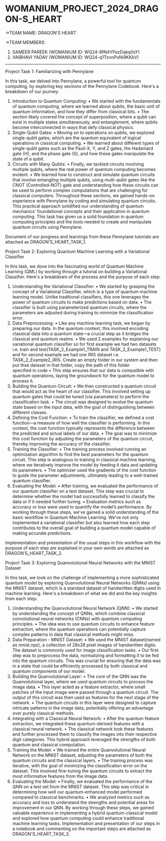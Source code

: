 # WOMANIUM_PROJECT_2024_DRAGON-S_HEART
 ->TEAM NAME: DRAGON'S HEART

->TEAM MEMBERS: 
1. SAMEER PAREEK (WOMANIUM ID: WQ24-8fN4YFezDqkq0sY)
2. VAIBHAVI YADAV (WOMANIUM ID: WQ24-q1TzvnPoNi9KKkV)

----

Project Task 1: Familiarizing with Pennylane

In this task, we delved into Pennylane, a powerful tool for quantum computing, by exploring key sections of the Pennylane Codebook. Here's a breakdown of our journey:
1. Introduction to Quantum Computing:
•	We started with the fundamentals of quantum computing, where we learned about qubits, the basic unit of quantum information, and how they differ from classical bits.
•	The section likely covered the concept of superposition, where a qubit can exist in multiple states simultaneously, and entanglement, where qubits become interconnected in ways that defy classical physics.
2. Single-Qubit Gates:
•	Moving on to operations on qubits, we explored single-qubit gates, which are the quantum equivalent of logical operations in classical computing.
•	We learned about different types of single-qubit gates such as the Pauli-X, Y, and Z gates, the Hadamard gate (H), and the phase gate (S), and how these gates manipulate the state of a qubit.
3. Circuits with Many Qubits:
•	Finally, we tackled circuits involving multiple qubits, where the real power of quantum computing becomes evident.
•	We learned how to construct and simulate quantum circuits that involve entangling multiple qubits, using multi-qubit gates like the CNOT (Controlled-NOT) gate and understanding how these circuits can be used to perform complex computations that are challenging for classical computers.
Throughout these sections, we gained hands-on experience with Pennylane by coding and simulating quantum circuits. This practical approach solidified our understanding of quantum mechanics' foundational concepts and their application in quantum computing.
This task has given us a solid foundation in quantum computing principles and the tools needed to create and manipulate quantum circuits using Pennylane.

Document of our progress and learnings from these Pennylane tutorials are attached as DRAGON’S_HEART_TASK_1.



Project Task 2: Exploring Quantum Machine Learning with a Variational Classifier

In this task, we dove into the fascinating world of Quantum Machine Learning (QML) by working through a tutorial on building a Variational Classifier. Here's a breakdown of the process and the purpose of each step:
1. Understanding the Variational Classifier:
•	We started by grasping the concept of a Variational Classifier, which is a type of quantum machine learning model. Unlike traditional classifiers, this one leverages the power of quantum circuits to make predictions based on data.
•	The classifier is built using parameterized quantum circuits, where the parameters are adjusted during training to minimize the classification error.
2. Data Preprocessing:
•	Like any machine learning task, we began by preparing our data. In the quantum context, this involved encoding classical data into a quantum state—a crucial step as it bridges the classical and quantum realms.
•	We used 2 examples for explaining our variational quantum classifier so for first example we had two datasets i.e. train and test(TASK_2_Example1_TRAIN and TASK_2_Example1_TEST) and for second example we had one IRIS dataset i.e. TASK_2_Example2_IRIS. Create an empty folder in our system and then put thse dataset in that folder, copy the path of this folder specified in code
•	This step ensures that our data is compatible with quantum operations, laying the groundwork for the quantum model to process it.
3. Building the Quantum Circuit:
•	We then constructed a quantum circuit that would act as the heart of our classifier. This involved setting up quantum gates that could be tuned (via parameters) to perform the classification task.
•	The circuit was designed to evolve the quantum state based on the input data, with the goal of distinguishing between different classes.
4. Defining the Cost Function:
•	To train the classifier, we defined a cost function—a measure of how well the classifier is performing. In this context, the cost function typically represents the difference between the predicted and actual labels of our data.
•	The goal was to minimize this cost function by adjusting the parameters of the quantum circuit, thereby improving the accuracy of the classifier.
5. Training the Classifier:
•	The training process involved running an optimization algorithm to find the best parameters for the quantum circuit. This step is analogous to training in classical machine learning, where we iteratively improve the model by feeding it data and updating its parameters.
•	The optimizer used the gradients of the cost function to guide the parameter adjustments, ultimately leading to a well-trained quantum classifier.
6. Evaluating the Model:
•	After training, we evaluated the performance of our quantum classifier on a test dataset. This step was crucial to determine whether the model had successfully learned to classify the data or if it needed further tuning.
•	Evaluation metrics such as accuracy or loss were used to quantify the model’s performance.
By working through these steps, we’ve gained a solid understanding of the basic workflow in Quantum Machine Learning. We’ve not only implemented a variational classifier but also learned how each step contributes to the overall goal of building a quantum model capable of making accurate predictions.

Implementation and presentation  of the usual steps in this workflow with the  purpose of each step are explained in your own words are attached as DRAGON’S_HEART_TASK_2.



Project Task 3: Exploring Quanvolutional Neural Networks with the MNIST Dataset

In this task, we took on the challenge of implementing a more sophisticated quantum model by exploring Quanvolutional Neural Networks (QNNs) using the MNIST dataset, which is a standard dataset of handwritten digits used in machine learning.
Here's a breakdown of what we did and the key insights from each step:
1. Understanding the Quanvolutional Neural Network (QNN):
•	We started by understanding the concept of QNNs, which combine classical convolutional neural networks (CNNs) with quantum computing principles.
•	The idea was to use quantum circuits to enhance feature extraction, where the quantum operations can potentially capture complex patterns in data that classical methods might miss.
2. Data Preparation - MNIST Dataset:
•	We used the MNIST dataset(named as mnist.npz), a collection of 28x28 pixel images of handwritten digits. The dataset is commonly used for image classification tasks.
•	Our first step was to preprocess the data, normalizing and formatting it to be fed into the quantum circuits. This was crucial for ensuring that the data was in a state that could be efficiently processed by both classical and quantum components of our model.
3. Building the Quanvolutional Layer:
•	The core of the QNN was the Quanvolutional layer, where we used quantum circuits to process the image data.
•	This layer acted as a feature extractor, where small patches of the input image were passed through a quantum circuit. The output of this circuit was then used as features for the next stage of the network.
•	The quantum circuits in this layer were designed to capture intricate patterns in the image data, potentially offering an advantage over purely classical methods.
4. Integrating with a Classical Neural Network:
•	After the quantum feature extraction, we integrated these quantum-derived features with a classical neural network.
•	The classical network took these features and further processed them to classify the images into their respective digit categories. This hybrid approach leveraged the strengths of both quantum and classical computation.
5. Training the Model:
•	We trained the entire Quanvolutional Neural Network on the MNIST dataset, adjusting the parameters of both the quantum circuits and the classical layers.
•	The training process was iterative, with the goal of minimizing the classification error on the dataset. This involved fine-tuning the quantum circuits to extract the most informative features from the image data.
6. Evaluating the Model:
•	Finally, we evaluated the performance of the QNN on a test set from the MNIST dataset. This step was critical in determining how well our quantum-enhanced model performed compared to classical benchmarks.
•	We analyzed metrics such as accuracy and loss to understand the strengths and potential areas for improvement in our QNN.
By working through these steps, we gained valuable experience in implementing a hybrid quantum-classical model and explored how quantum computing could enhance traditional machine learning tasks.
Implementation and presentation of our steps in a notebook and commenting on the important steps are attached as DRAGON'S_HEART_TASK_3.
